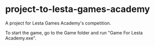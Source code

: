 # project-to-lesta-games-academy
A project for Lesta Games Academy's competition.

To start the game, go to the Game folder and run "Game For Lesta Academy.exe".
